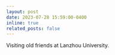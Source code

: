 ```yaml
---
layout: post
date: 2023-07-28 15:59:00-0400
inline: true
related_posts: false
---
```


Visiting old friends at Lanzhou University.
